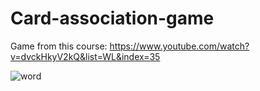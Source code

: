 # Card-association-game

Game from this course: https://www.youtube.com/watch?v=dvckHkyV2kQ&list=WL&index=35

![word](https://user-images.githubusercontent.com/78378657/236177638-51d2a458-35b7-4811-8759-99de56971eef.PNG)
